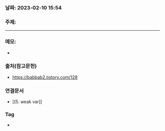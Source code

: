 ### 날짜: 2023-02-10 15:54

### 주제: 
---
### 메모: 
- 

### 출처(참고문헌) 
- https://babbab2.tistory.com/128

### 연결문서 
- [[5. weak var]]

### Tag
- 